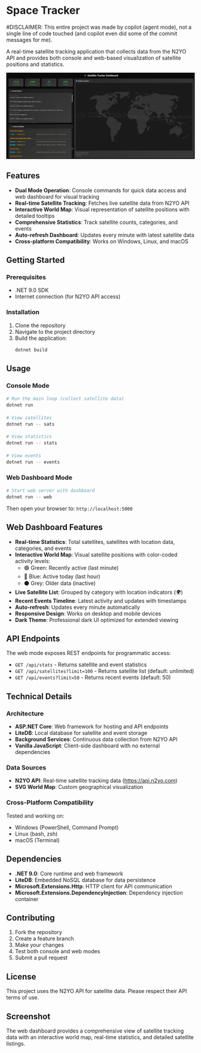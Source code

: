 # Space Tracker

#DISCLAIMER: This entire project was made by copilot (agent mode), not a single line of code touched (and copilot even did some of the commit messages for me).

A real-time satellite tracking application that collects data from the N2YO API and provides both console and web-based visualization of satellite positions and statistics.

![Space Tracker Dashboard](Screenshot.png)

## Features

- **Dual Mode Operation**: Console commands for quick data access and web dashboard for visual tracking
- **Real-time Satellite Tracking**: Fetches live satellite data from N2YO API
- **Interactive World Map**: Visual representation of satellite positions with detailed tooltips
- **Comprehensive Statistics**: Track satellite counts, categories, and events
- **Auto-refresh Dashboard**: Updates every minute with latest satellite data
- **Cross-platform Compatibility**: Works on Windows, Linux, and macOS

## Getting Started

### Prerequisites

- .NET 9.0 SDK
- Internet connection (for N2YO API access)

### Installation

1. Clone the repository
2. Navigate to the project directory
3. Build the application:
   ```bash
   dotnet build
   ```

## Usage

### Console Mode

```bash
# Run the main loop (collect satellite data)
dotnet run

# View satellites
dotnet run -- sats

# View statistics  
dotnet run -- stats

# View events
dotnet run -- events
```

### Web Dashboard Mode

```bash
# Start web server with dashboard
dotnet run -- web
```

Then open your browser to: `http://localhost:5000`

## Web Dashboard Features

- **Real-time Statistics**: Total satellites, satellites with location data, categories, and events
- **Interactive World Map**: Visual satellite positions with color-coded activity levels:
  - 🟢 Green: Recently active (last minute)
  - 🔵 Blue: Active today (last hour) 
  - ⚫ Grey: Older data (inactive)
- **Live Satellite List**: Grouped by category with location indicators (🌍)
- **Recent Events Timeline**: Latest activity and updates with timestamps
- **Auto-refresh**: Updates every minute automatically
- **Responsive Design**: Works on desktop and mobile devices
- **Dark Theme**: Professional dark UI optimized for extended viewing

## API Endpoints

The web mode exposes REST endpoints for programmatic access:

- `GET /api/stats` - Returns satellite and event statistics
- `GET /api/satellites?limit=100` - Returns satellite list (default: unlimited)
- `GET /api/events?limit=50` - Returns recent events (default: 50)

## Technical Details

### Architecture

- **ASP.NET Core**: Web framework for hosting and API endpoints
- **LiteDB**: Local database for satellite and event storage
- **Background Services**: Continuous data collection from N2YO API
- **Vanilla JavaScript**: Client-side dashboard with no external dependencies

### Data Sources

- **N2YO API**: Real-time satellite tracking data (https://api.n2yo.com)
- **SVG World Map**: Custom geographical visualization

### Cross-Platform Compatibility

Tested and working on:
- Windows (PowerShell, Command Prompt)
- Linux (bash, zsh)
- macOS (Terminal)

## Dependencies

- **.NET 9.0**: Core runtime and web framework
- **LiteDB**: Embedded NoSQL database for data persistence
- **Microsoft.Extensions.Http**: HTTP client for API communication
- **Microsoft.Extensions.DependencyInjection**: Dependency injection container

## Contributing

1. Fork the repository
2. Create a feature branch
3. Make your changes
4. Test both console and web modes
5. Submit a pull request

## License

This project uses the N2YO API for satellite data. Please respect their API terms of use.

## Screenshot

The web dashboard provides a comprehensive view of satellite tracking data with an interactive world map, real-time statistics, and detailed satellite listings.
